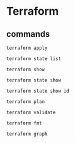# Terraform

## commands

`terraform apply`

`terraform state list`

`terraform show`

`terraform state show`

`terraform state show id`

`terraform plan`

`terraform validate`

`terraform fmt`

`terraform graph`
